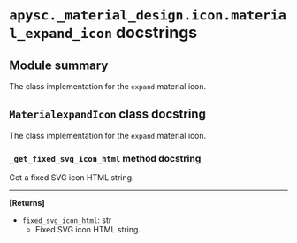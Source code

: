 # `apysc._material_design.icon.material_expand_icon` docstrings

## Module summary

The class implementation for the `expand` material icon.

## `MaterialexpandIcon` class docstring

The class implementation for the `expand` material icon.

### `_get_fixed_svg_icon_html` method docstring

Get a fixed SVG icon HTML string.<hr>

**[Returns]**

- `fixed_svg_icon_html`: str
  - Fixed SVG icon HTML string.